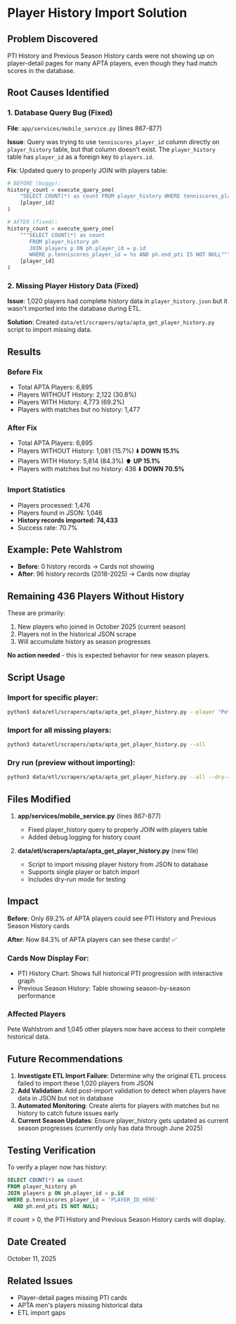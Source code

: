 # Player History Import Solution

## Problem Discovered

PTI History and Previous Season History cards were not showing up on player-detail pages for many APTA players, even though they had match scores in the database.

## Root Causes Identified

### 1. Database Query Bug (Fixed)
**File**: `app/services/mobile_service.py` (lines 867-877)

**Issue**: Query was trying to use `tenniscores_player_id` column directly on `player_history` table, but that column doesn't exist. The `player_history` table has `player_id` as a foreign key to `players.id`.

**Fix**: Updated query to properly JOIN with players table:
```python
# BEFORE (buggy):
history_count = execute_query_one(
    "SELECT COUNT(*) as count FROM player_history WHERE tenniscores_player_id = %s ...",
    [player_id]
)

# AFTER (fixed):
history_count = execute_query_one(
    """SELECT COUNT(*) as count 
       FROM player_history ph 
       JOIN players p ON ph.player_id = p.id 
       WHERE p.tenniscores_player_id = %s AND ph.end_pti IS NOT NULL""",
    [player_id]
)
```

### 2. Missing Player History Data (Fixed)
**Issue**: 1,020 players had complete history data in `player_history.json` but it wasn't imported into the database during ETL.

**Solution**: Created `data/etl/scrapers/apta/apta_get_player_history.py` script to import missing data.

## Results

### Before Fix
- Total APTA Players: 6,895
- Players WITHOUT History: 2,122 (30.8%)
- Players WITH History: 4,773 (69.2%)
- Players with matches but no history: 1,477

### After Fix
- Total APTA Players: 6,895
- Players WITHOUT History: 1,081 (15.7%) ⬇️ **DOWN 15.1%**
- Players WITH History: 5,814 (84.3%) ⬆️ **UP 15.1%**
- Players with matches but no history: 436 ⬇️ **DOWN 70.5%**

### Import Statistics
- Players processed: 1,476
- Players found in JSON: 1,046
- **History records imported: 74,433**
- Success rate: 70.7%

## Example: Pete Wahlstrom
- **Before**: 0 history records → Cards not showing
- **After**: 96 history records (2018-2025) → Cards now display

## Remaining 436 Players Without History
These are primarily:
1. New players who joined in October 2025 (current season)
2. Players not in the historical JSON scrape
3. Will accumulate history as season progresses

**No action needed** - this is expected behavior for new season players.

## Script Usage

### Import for specific player:
```bash
python3 data/etl/scrapers/apta/apta_get_player_history.py --player "Pete Wahlstrom"
```

### Import for all missing players:
```bash
python3 data/etl/scrapers/apta/apta_get_player_history.py --all
```

### Dry run (preview without importing):
```bash
python3 data/etl/scrapers/apta/apta_get_player_history.py --all --dry-run
```

## Files Modified

1. **app/services/mobile_service.py** (lines 867-877)
   - Fixed player_history query to properly JOIN with players table
   - Added debug logging for history count

2. **data/etl/scrapers/apta/apta_get_player_history.py** (new file)
   - Script to import missing player history from JSON to database
   - Supports single player or batch import
   - Includes dry-run mode for testing

## Impact

**Before**: Only 69.2% of APTA players could see PTI History and Previous Season History cards

**After**: Now 84.3% of APTA players can see these cards! ✅

### Cards Now Display For:
- PTI History Chart: Shows full historical PTI progression with interactive graph
- Previous Season History: Table showing season-by-season performance

### Affected Players
Pete Wahlstrom and 1,045 other players now have access to their complete historical data.

## Future Recommendations

1. **Investigate ETL Import Failure**: Determine why the original ETL process failed to import these 1,020 players from JSON
2. **Add Validation**: Add post-import validation to detect when players have data in JSON but not in database
3. **Automated Monitoring**: Create alerts for players with matches but no history to catch future issues early
4. **Current Season Updates**: Ensure player_history gets updated as current season progresses (currently only has data through June 2025)

## Testing Verification

To verify a player now has history:
```sql
SELECT COUNT(*) as count 
FROM player_history ph 
JOIN players p ON ph.player_id = p.id 
WHERE p.tenniscores_player_id = 'PLAYER_ID_HERE' 
  AND ph.end_pti IS NOT NULL;
```

If count > 0, the PTI History and Previous Season History cards will display.

## Date Created
October 11, 2025

## Related Issues
- Player-detail pages missing PTI cards
- APTA men's players missing historical data
- ETL import gaps

